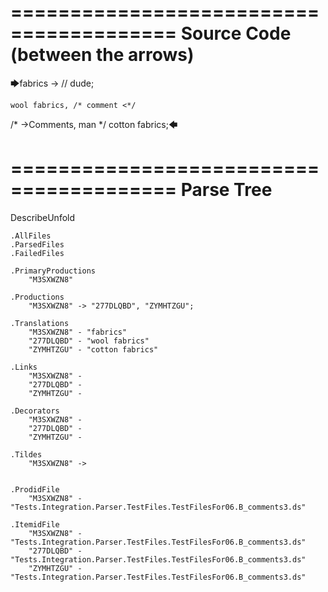 ========================================
Source Code (between the arrows)
========================================

🡆fabrics ->        // dude;

    wool fabrics, /* comment <*/
/* ->Comments, man */    cotton fabrics;🡄

========================================
Parse Tree
========================================
DescribeUnfold

    .AllFiles
    .ParsedFiles
    .FailedFiles

    .PrimaryProductions
        "M3SXWZN8" 

    .Productions
        "M3SXWZN8" -> "277DLQBD", "ZYMHTZGU";

    .Translations
        "M3SXWZN8" - "fabrics"
        "277DLQBD" - "wool fabrics"
        "ZYMHTZGU" - "cotton fabrics"

    .Links
        "M3SXWZN8" - 
        "277DLQBD" - 
        "ZYMHTZGU" - 

    .Decorators
        "M3SXWZN8" - 
        "277DLQBD" - 
        "ZYMHTZGU" - 

    .Tildes
        "M3SXWZN8" -> 


    .ProdidFile
        "M3SXWZN8" - "Tests.Integration.Parser.TestFiles.TestFilesFor06.B_comments3.ds"

    .ItemidFile
        "M3SXWZN8" - "Tests.Integration.Parser.TestFiles.TestFilesFor06.B_comments3.ds"
        "277DLQBD" - "Tests.Integration.Parser.TestFiles.TestFilesFor06.B_comments3.ds"
        "ZYMHTZGU" - "Tests.Integration.Parser.TestFiles.TestFilesFor06.B_comments3.ds"

